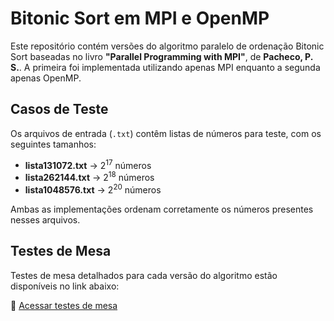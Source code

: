 # Bitonic Sort em MPI e OpenMP

Este repositório contém versões do algoritmo paralelo de ordenação Bitonic Sort baseadas no livro **"Parallel Programming with MPI"**, de **Pacheco, P. S.**. A primeira foi implementada utilizando apenas MPI enquanto a segunda apenas OpenMP.  

## Casos de Teste  

Os arquivos de entrada (`.txt`) contêm listas de números para teste, com os seguintes tamanhos:  

- **lista131072.txt** → 2<sup>17</sup> números  
- **lista262144.txt** → 2<sup>18</sup> números  
- **lista1048576.txt** → 2<sup>20</sup> números  

Ambas as implementações ordenam corretamente os números presentes nesses arquivos.  

## Testes de Mesa  

Testes de mesa detalhados para cada versão do algoritmo estão disponíveis no link abaixo:  

📄 [Acessar testes de mesa](https://docs.google.com/document/d/14XZX_axjoTIZkz5kEFTORBk_p1ol-jgjYf4zF_Grx90/edit?usp=sharing)  

